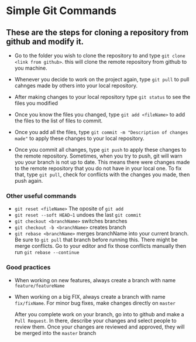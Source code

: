# Simple Git Commands

## These are the steps for cloning a repository from github and modify it.
- Go to the folder you wish to clone the repository to and type `git clone <link from github>`. this will clone the remote repository from github to you machine.

- Whenever you decide to work on the project again, type `git pull` to pull cahnges made by others into your local repository.

- After making changes to your local repository type `git status` to see the files you modified
- Once you know the files you changed, type `git add <fileName>` to add the files to the list of files to commit.
- Once you add all the files, type `git commit -m "Description of changes made"` to apply these changes to your local repository.
- Once you commit all changes, type `git push` to apply these changes to the remote repository. Sometimes, when you try to push, git will warn you your branch is not up to date. This means there were changes made to the remote repository that you do not have in your local one. To fix that, type `git pull`, check for conflicts with the changes you made, then push again.

### Other useful commands
- `git reset <fileName>` The oposite of `git add`
- `git reset --soft HEAD~1` undoes the last `git commit`
- `git checkout <branchName>` switches branches
- `git checkout -b <branchName>` creates branch
- `git rebase <branchName>` merges branchName into your current branch. Be sure to `git pull` that branch before running this. There might be merge conflicts. Go to your editor and fix those conflicts manually then run `git rebase --continue`

### Good practices

- When working on new features, always create a branch with name `feature/featureName`
- When working on a big FIX, always create a branch with name `fix/fixName`. For minor bug fixes, make changes directly on `master`

    After you complete work on your branch, go into to github and make a `Pull Request`. 
    In there, describe your changes and select people to review them.
    Once your changes are reviewed and approved, they will be merged into the `master` branch

